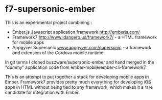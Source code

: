 # f7-supersonic-ember

This is an experimental project combining : 

* Ember.js Javascript application framework http://emberjs.com/
* Framework7 http://www.idangero.us/framework7/ - a HTML framework for mobile apps
* Appgyver Supersonic www.appgyver.com/supersonic - a framework and extension of the Cordova mobile runtime

In git terms I cloned buzzware/supersonic-ember and hand merged in the "dummy" application code from ember-mobile/ember-cli-framework7.
 
This is an attempt to put together a stack for developing mobile apps in Ember. Framework7 provides pretty much everything for developing 
iOS apps in HTML without being tied to any framework, which makes it a rare candidate for integration with Ember.

